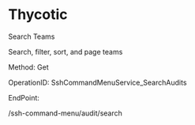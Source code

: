 #     Thycotic


Search Teams

Search, filter, sort, and page teams

Method: Get

OperationID: SshCommandMenuService_SearchAudits

EndPoint:

/ssh-command-menu/audit/search
